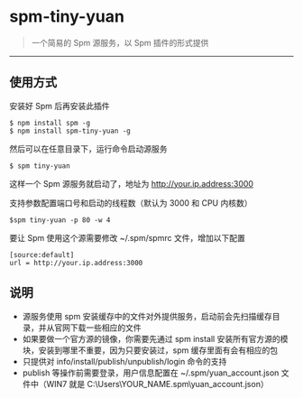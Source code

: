 # spm-tiny-yuan

> 一个简易的 Spm 源服务，以 Spm 插件的形式提供

-----

## 使用方式

安装好 Spm 后再安装此插件

    $ npm install spm -g
    $ npm install spm-tiny-yuan -g

然后可以在任意目录下，运行命令启动源服务

    $ spm tiny-yuan

这样一个 Spm 源服务就启动了，地址为 http://your.ip.address:3000

支持参数配置端口号和启动的线程数（默认为 3000 和 CPU 内核数）

    $spm tiny-yuan -p 80 -w 4

要让 Spm 使用这个源需要修改 ~/.spm/spmrc 文件，增加以下配置

    [source:default]
    url = http://your.ip.address:3000

## 说明

* 源服务使用 spm 安装缓存中的文件对外提供服务，启动前会先扫描缓存目录，并从官网下载一些相应的文件
* 如果要做一个官方源的镜像，你需要先通过 spm install 安装所有官方源的模块，安装到哪里不重要，因为只要安装过，spm 缓存里面有会有相应的包
* 只提供对 info/install/publish/unpublish/login 命令的支持
* publish 等操作前需要登录，用户信息配置在 ~/.spm/yuan_account.json 文件中（WIN7 就是 C:\Users\YOUR_NAME\.spm\yuan_account.json）